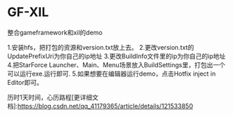 # GF-XIL
整合gameframework和xil的demo

1.安装hfs，把打包的资源和version.txt放上去。
2.更改version.txt的UpdatePrefixUri为你自己的ip地址
3.更改BuildInfo文件里的ip为你自己的ip地址
4.把StarForce Launcher、Main、Menu场景放入BuildSettings里，打包出一个可以运行exe.运行即可.
5.如果想要在编辑器运行demo，点击Hotfix inject in Editor即可。

历时1天时间，心历路程[更详细文档]:https://blog.csdn.net/qq_41179365/article/details/121533850

